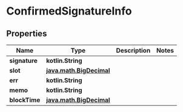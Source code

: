 
# ConfirmedSignatureInfo

## Properties
Name | Type | Description | Notes
------------ | ------------- | ------------- | -------------
**signature** | **kotlin.String** |  | 
**slot** | [**java.math.BigDecimal**](java.math.BigDecimal.md) |  | 
**err** | **kotlin.String** |  | 
**memo** | **kotlin.String** |  | 
**blockTime** | [**java.math.BigDecimal**](java.math.BigDecimal.md) |  | 



